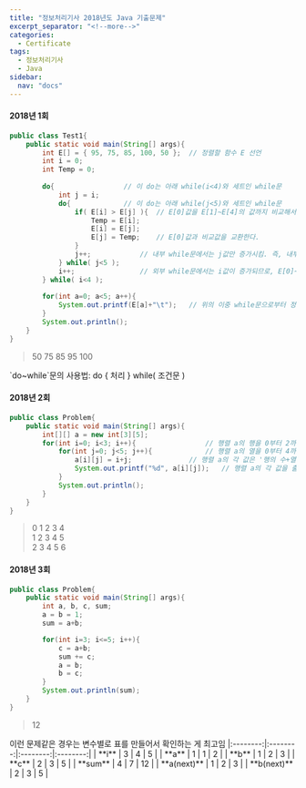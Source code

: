 ```yaml
---
title: "정보처리기사 2018년도 Java 기출문제"
excerpt_separator: "<!--more-->"
categories:
  - Certificate
tags:
  - 정보처리기사
  - Java
sidebar:
  nav: "docs"
---
```

#### 2018년 1회
```java
public class Test1{
	public static void main(String[] args){
		int E[] = { 95, 75, 85, 100, 50 };	// 정렬할 함수 E 선언
		int i = 0;
		int Temp = 0;
		
		do{					// 이 do는 아래 while(i<4)와 세트인 while문
			int j = i;
			do{				// 이 do는 아래 while(j<5)와 세트인 while문
				if( E[i] > E[j] ){	// E[0]값을 E[1]~E[4]의 값까지 비교해서 E[0]이 클 경우,
					Temp = E[i];
					E[i] = E[j];
					E[j] = Temp;	// E[0]값과 비교값을 교환한다.
				}
				j++;			// 내부 while문에서는 j값만 증가시킴. 즉, 내부 while문을 한 번 돌릴 때마다 E[i]의 값에 배열의 최소값이 위치하게 됨
			} while( j<5 );
			i++;				// 외부 while문에서는 i값이 증가되므로, E[0]~E[3]까지 순서대로 값이 정렬됨
		} while( i<4 );
		
		for(int a=0; a<5; a++){
			System.out.printf(E[a]+"\t");	// 위의 이중 while문으로부터 정렬된 배열 E의 값을 탭과 함께 출력
		}
		System.out.println();
	}
}
```
>50	75	85	95	100

<div class="notice--info" markdown="1">
`do~while`문의 사용법: do { 처리 } while( 조건문 )
</div>

#### 2018년 2회
```java
public class Problem{
	public static void main(String[] args){
		int[][] a = new int[3][5];
		for(int i=0; i<3; i++){					// 행렬 a의 행을 0부터 2까지 돌림
			for(int j=0; j<5; j++){				// 행렬 a의 열을 0부터 4까지 돌림
				a[i][j] = i+j;				// 행렬 a의 각 값은 '행의 수+열의 수' 로 한다
				System.out.printf("%d", a[i][j]);	// 행렬 a의 각 값을 출력
			}
			System.out.println();
		}
	}
}
```
>0 1 2 3 4  
1 2 3 4 5  
2 3 4 5 6

#### 2018년 3회
```java
public class Problem{
	public static void main(String[] args){
		int a, b, c, sum;
		a = b = 1;
		sum = a+b;

		for(int i=3; i<=5; i++){
			c = a+b;
			sum += c;
			a = b;
			b = c;
		}
		System.out.println(sum);
	}
}
```
>12

<div class="notice--info" markdown="1">
이런 문제같은 경우는 변수별로 표를 만들어서 확인하는 게 최고임
|:--------:|:--------:|:--------:|:--------:|
| **i** | 3 | 4 | 5 |
| **a** | 1 | 1 | 2 |
| **b** | 1 | 2 | 3 |
| **c** | 2 | 3 | 5 |
| **sum** | 4 | 7 | 12 |
| **a(next)** | 1 | 2 | 3 |
| **b(next)** | 2 | 3 | 5 |
</div>
